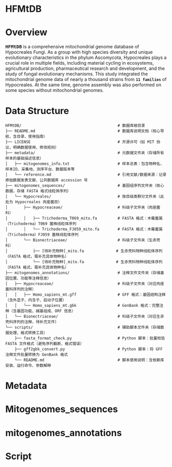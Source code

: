 HFMtDB
======
Overview
========
<span style="font-size: 1.2em;">**`HFMtDB`**</span> is a comprehensive mitochondrial genome database of Hypocreales Fungi. As a group with high species diversity and unique evolutionary characteristics in the phylum Ascomycota, Hypocreales plays a crucial role in multiple fields, including material cycling in ecosystems, agricultural production, pharmaceutical research and development, and the study of fungal evolutionary mechanisms. This study integrated the mitochondrial genome data of nearly a thousand strains from **`11 families`** of Hypocreales. At the same time, genome assembly was also performed on some species without mitochondrial genomes.<br>

Data Structure
=======
```
HFMtDB/                                          # 数据库根目录
├── README.md                                    # 数据库说明文档（核心导航，含目录、使用指南）
├── LICENSE                                      # 开源许可（如 MIT 协议，明确数据使用、修改规则）
├── metadata/                                    # 元数据文件夹（存储所有样本的基础描述信息）
│   ├── mitogenomes_info.txt                     # 样本总表：包含物种名、样本ID、采集地、测序平台、数据版本等
│   └── reference.md                             # 引用文献/数据来源：记录原始数据发表文献、公共数据库 accession 号
├── mitogenomes_sequences/                       # 基因组序列文件夹（核心数据，存储 FASTA 格式线粒体序列）
│   └── Hypocreales/                             # 按目级类群分文件夹（此处为 Hypocreales 肉座菌目）
│       ├── Hypocreaceae/                        # 科级子文件夹（肉座菌科）
│       │   ├── Trichoderma_T069_mito.fa         # FASTA 格式：木霉菌属（Trichoderma）T069 菌株线粒体序列
│       │   └── Trichoderma_FJ059_mito.fa        # FASTA 格式：木霉菌属（Trichoderma）FJ059 菌株线粒体序列
│       └── Bionectriaceae/                      # 科级子文件夹（生赤壳科）
│           ├── [待补充物种]_mito.fa              # 生赤壳科物种线粒体序列（FASTA 格式，需补充具体物种名）
│           └── [待补充物种]_mito.fa              # 生赤壳科物种线粒体序列（FASTA 格式，需补充具体物种名）
├── mitogenomes_annotations/                     # 注释文件文件夹（存储基因位置、功能等注释信息）
│   ├── Hypocreaceae/                            # 科级子文件夹（对应肉座菌科序列的注释）
│   │   ├── Homo_sapiens_mt.gff                  # GFF 格式：基因结构注释（含外显子、内含子、启动子位置）
│   │   └── Homo_sapiens_mt.gbk                  # GenBank 格式：完整注释（含基因功能、碱基组成、ORF 信息）
│   └── Bionectriaceae/                          # 科级子文件夹（对应生赤壳科序列的注释，待补充文件）
└── scripts/                                     # 辅助脚本文件夹（存储数据处理、格式转换工具）
    ├── fasta_format_check.py                    # Python 脚本：批量校验 FASTA 文件格式（避免序列截断、格式错误）
    ├── gff2gbk_convert.py                       # Python 脚本：将 GFF 注释文件批量转换为 GenBank 格式
    └── README.md                                # 脚本使用说明：含依赖库安装、运行命令、参数解释
```

Metadata
========


Mitogenomes_sequences
=====================


mitogenomes_annotations
=======================


Script
======
